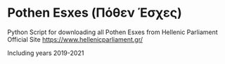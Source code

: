 # Pothen Esxes (Πόθεν Έσχες)

Python Script for downloading all Pothen Esxes from Hellenic Parliament Official Site
https://www.hellenicparliament.gr/

Including years 2019-2021

